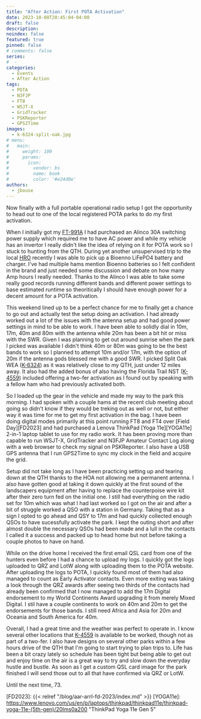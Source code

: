 ```yaml
---
title: "After Action: First POTA Activation"
date: 2023-10-08T20:45:04-04:00
draft: false
description: 
noindex: false
featured: true
pinned: false
# comments: false
series:
#  - 
categories:
  - Events
  - After Action
tags:
  - POTA
  - N3FJP
  - FT8
  - WSJT-X
  - GridTracker
  - PSKReporter
  - GPS2Time
images:
  - k-6324-split-oak.jpg
# menu:
#   main:
#     weight: 100
#     params:
#       icon:
#         vendor: bs
#         name: book
#         color: '#e24d0e'
authors:
  - jbouse
---
```


Now finally with a full portable operational radio setup I got the opportunity to head out to one of the local registered POTA parks to do my first activation.

<!--more-->

When I initially got my [FT-991A] I had purchased an Alinco 30A switching power supply which required me to have AC power and while my vehicle has an invertor I really didn't like the idea of relying on it for POTA work so I stuck to hunting from the QTH. During yet another unsupervised trip to the local [HRO] recently I was able to pick up a Bioenno LiFePO4 battery and charger. I've had multiple hams mention Bioenno batteries so I felt confident in the brand and just needed some discussion and debate on how many Amp hours I really needed. Thanks to the Alinco I was able to take some really good records running different bands and different power settings to base estimated runtime so theoritically I should have enough power for a decent amount for a POTA activation.

This weekend lined up to be a perfect chance for me to finally get a chance to go out and actually test the setup doing an activation. I had already worked out a lot of the issues with the antenna setup and had good power settings in mind to be able to work. I have been able to solidly dial in 10m, 17m, 40m and 80m with the antenna while 20m has been a bit hit or miss with the SWR. Given I was planning to get out around sunrise when the park I picked was available I didn't think 40m or 80m was going to be the best bands to work so I planned to attempt 10m and/or 17m, with the option of 20m if the antenna gods blessed me with a good SWR. I picked Split Oak WEA ([K-6324]) as it was relatively close to my QTH,  just under 12 miles away. It also had the added bonus of also having the Florida Trail NST ([K-4559]) included offering a two-fer activation as I found out by speaking with a fellow ham who had previously activated both.

So I loaded up the gear in the vehicle and made my way to the park this morning. I had spoken with a couple hams at the recent club meeting about going so didn't know if they would be treking out as well or not, but either way it was time for me to get my first activation in the bag. I have been doing digital modes primarily at this point running FT8 and FT4 over [Field Day][FD2023] and had purchased a Lenova ThinkPad [Yoga 11e][YOGA11e] 2-in-1 laptop tablet to use for my radio work. It has been proving more than capable to run WSJT-X, GridTracker and N3FJP Amateur Contact Log along with a web browser to check my signal on PSKReporter. I also have a USB GPS antenna that I run GPS2Time to sync my clock in the field and acquire the grid.

Setup did not take long as I have been practicing setting up and tearing down at the QTH thanks to the HOA not allowing me a permanent antenna. I also have gotten good at taking it down quickly at the first sound of the landscapers equipment after having to replace the counterpoise wire kit after their zero turn fed on the initial one. I still had everything on the radio set for 10m which was what I had last worked so I got on the air and after a bit of struggle worked a QSO with a station in Germany. Taking that as a sign I opted to go ahead and QSY to 17m and had quickly collected enough QSOs to have sucessfully activate the park. I kept the outing short and after almost double the necessary QSOs had been made and a lull in the contacts I called it a success and packed up to head home but not before taking a couple photos to have on hand.

While on the drive home I received the first email QSL card from one of the hunters even before I had a chance to upload my logs. I quickly got the logs uploaded to QRZ and LotW along with uploading them to the POTA website. After uploading the logs to POTA, I quickly found most of them had also managed to count as Early Activator contacts. Even more exiting was taking a look through the QRZ awards after seeing two thirds of the contacts had already been confirmed that I now managed to add the 17m Digital endorsement to my World Continents Award upgrading it from merely Mixed Digital. I stil have a couple continents to work on 40m and 20m to get the endorsements for those bands. I still need Africa and Asia for 20m and Oceania and South America for 40m.

Overall, I had a great time and the weather was perfect to operate in. I know several other locations that [K-4559] is available to be worked, though not as part of a two-fer. I also have designs on several other parks within a few hours drive of the QTH that I'm going to start trying to plan trips to. Life has been a bit crazy lately so schedule has been tight but being able to get out and enjoy time on the air is a great way to try and slow down the everyday hustle and bustle. As soon as I get a custom QSL card image for the park finished I will send those out to all that have confirmed via QRZ or LotW.

Until the next time, 73.

[FT-991A]: https://www.yaesu.com/indexVS.cfm?cmd=DisplayProducts&ProdCatID=102&encProdID=490C4A71118AD0F4E825E89D821B73BB "Yaesu FT-991A"
[HRO]: https://www.hamradio.com/ "Ham Radio Outlet"
[K-6324]: https://pota.app/#/park/K-6324 "Split Oak Forest Wildlife Area"
[K-4559]: https://pota.app/#/park/K-4559 "Florida Trail National Scenic Trail"
[FD2023]: {{< relref "/blog/aar-arrl-fd-2023/index.md" >}}
[YOGA11e]: https://www.lenovo.com/us/en/p/laptops/thinkpad/thinkpad11e/thinkpad-yoga-11e-(5th-gen)/20lms0a200 "ThinkPad Yoga 11e Gen 5"
